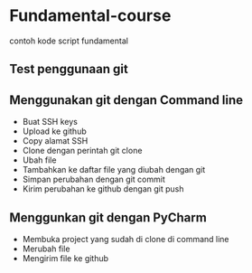 # Fundamental-course
contoh kode script fundamental

## Test penggunaan git
## Menggunakan git dengan Command line
- Buat SSH keys
- Upload ke github
- Copy alamat SSH
- Clone dengan perintah git clone <alamat SSH>
- Ubah file
- Tambahkan ke daftar file yang diubah dengan git
- Simpan perubahan dengan git commit
- Kirim perubahan ke github dengan git push
  
## Menggunkan git dengan PyCharm

- Membuka project yang sudah di clone di command line
- Merubah file
- Mengirim file ke github